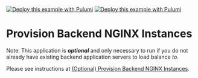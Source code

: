 [![Deploy this example with Pulumi](https://get.pulumi.com/new/button.svg)](https://app.pulumi.com/new?template=https://github.com/pulumi/examples/blob/master/f5bigip-ts-ltm-pool/nginx-ec2-instance/README.md#gh-light-mode-only)
[![Deploy this example with Pulumi](https://get.pulumi.com/new/button-light.svg)](https://app.pulumi.com/new?template=https://github.com/pulumi/examples/blob/master/f5bigip-ts-ltm-pool/nginx-ec2-instance/README.md#gh-dark-mode-only)

# Provision Backend NGINX Instances

Note: This application is **_optional_** and only necessary to run if you do not already have existing
backend application servers to load balance _to_.

Please see instructions at [(Optional) Provision Backend NGINX Instances](../README.md#optional-provision-backend-nginx-instances).
